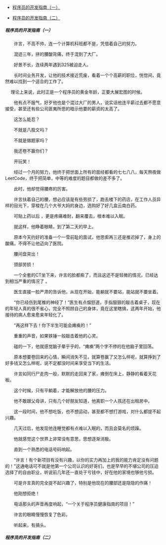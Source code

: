 - [程序员的开发指南（一）](#jump)

- [程序员的开发指南（二）](#jump2)

##### <span id="jump">程序员的开发指南（一）</span>

　　许言，不高不帅，连一个计算机科班都不是，凭借着自己的努力。

　　混迹三年，拼的腰酸背痛，终于混到了大厂。

　　好景不长，连续两年遇到325被迫走人。

　　长时间业务开发，让他的技术接近荒废，看着一个个高薪的职位，恍惚间，竟然难以找到一个适合的工作了。

　	理论上来说，此时正是一个程序员的黄金年龄，正要大展宏图的时候。

　　他有点不服气，好歹他也是个混过大厂的男人，说实话他连平薪过去都不愿意接受，甚至还有些公司匪夷所思的暗示他要的薪资的太高了。

　　这怎么能忍？

　　不就是八股文吗？

　　不就是做题家吗？

　　我还卷不赢你们？

　　开玩笑！

　　经过一个月的努力，他终于把世面上所有的面经都看的七七八八，每天熬夜做LeetCode，终于把简单，中等的难度的题目都做的差不多了。

　　此时，他却觉得腰疼的厉害。

　　许言扶着自己的腰，想必应该是有些劳损了，跑去楼下的药店，在工作人员异样的目光下，穿梭在几个大爷大妈的身边，选购好了好几盒云南白药。

　　可贴上药以后 ，更是疼痛难耐，翻来覆去，根本难以入眠。

　　就这样，他睁着眼睛，到了第二天的早上。

　　原本今天约好的准备一个一雪前耻的面试，他思索再三还是推迟掉了，身上的酸痛，不得不让他迈向了医院。

　　腰间盘突出！

　　颈部劳损！

　　一个全套的CT坐下来，许言的脸都紫了，而且这还不是轻微的情况，已经达到相当严重的情况了 。

　　医生直接一脸严肃的告诉他，从现在开始，能躺就不要站，能站就不要坐着。

　　“你已经伤到尾椎的神经了！”医生有点愠怒道，手指狠狠的敲击着桌子，现在的年轻人真的很不省心，完全不照顾自己的身体，竟在这里瞎搞，这两年开始，他接待的病人愈来愈来年轻化了。 

　　“再这样下去！你下半生可能会瘫痪的！”

　　重重的声音，如果铁锤一般敲击着他的心灵。

　　碰的一下，他就感觉脑子晕乎乎的，“瘫痪”两个字不停的在他脑子里回荡。

　　原本想要卷回来的心情，瞬间消失不见，就算卷赢了又怎么样呢，就算挣到了好多钱又怎么样呢，说不定都没时间来享受当下的生活。 

　　许言如同行尸走肉一般，默默的走回来了家，瘫倒在床上，静静的看着天花板。

　　这个时候，只有平躺着，才能解放他的腰的压力。 

　　他不敢跟父母讲，只有几个好朋友知道，他离职一个人孩还在出租房中。

　　这一段时间，他不想吃饭，也不想运动，甚至都不想打游戏，对什么都提不起兴趣。

　　几天过后，他发现他连睡觉都有点难以入眠的，而且会莫名的烦躁。

　　他就感觉这个世界上非常没有意思，思想逐渐消极。 

　　直到一个熟悉的电话号码响起。

　　“许言！有个新项目有没有兴趣，以你的实力再加上的我的能力肯定没有问题的！”这通电话可不就是他第一个公司认识的好哥们，也是早早的不堪公司的压迫选择了的自由职业，听说前几年还一直处于亏钱中，好在他的家境也够他亏损。

　　可是许言真的完全提不起兴趣了，特别是他现在的腰部还是隐隐的作痛！

　　他刚想拒绝！

　　电话那头的声音再度响起，“一个关于程序员健康指南的项目！”

　　许言的眼睛慢慢恢复了色彩。

　　听起来，有搞头。

##### <span id="jump">程序员的开发指南（二）</span>
